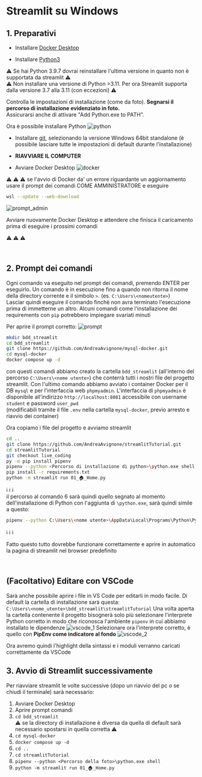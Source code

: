 # Streamlit su Windows

## 1. Preparativi
-  Installare [Docker Desktop](https://www.docker.com/products/docker-desktop/)

- Installare [Python3](https://www.python.org/downloads/)

:warning: Se hai Python 3.9.7 dovrai reinstallare l'ultima versione in quanto non è supportata da streamlit :warning:\
:warning: Non installare una versione di Python >3.11. Per ora Streamlit supporta dalla versione 3.7 alla 3.11 (con eccezioni) :warning:

Controlla le impostazioni di installazione (come da foto).
**Segnarsi il percorso di installazione evidenziato in foto.**\
Assicurarsi anche di attivare "Add Python.exe to PATH".

Ora è possibile installare Python
![python](images/installazione/python.jpg)

- Installare [git](https://git-scm.com/download/win), selezionando la versione Windows 64bit standalone (è possibile lasciare tutte le impostazioni di default durante l'installazione)

- **RIAVVIARE IL COMPUTER**

- Avviare Docker Desktop
![docker](images/installazione/docker.jpg)

:warning: :warning: :warning:
se l'avvio di Docker da' un errore riguardante un aggiornamento usare il prompt dei comandi COME AMMINISTRATORE e eseguire
``` bash
wsl --update --web-download
```
![prompt_admin](images/installazione/prompt_amministratore.jpg)

Avviare nuovamente Docker Desktop e attendere che finisca il caricamento prima di eseguire i prossimi comandi

:warning: :warning: :warning:

<br>

## 2. Prompt dei comandi
Ogni comando va eseguito nel prompt dei comandi, premendo ENTER per eseguirlo. Un comando è in esecuzione fino a quando non ritorna il nome della directory corrente e il simbolo `>`. (es. `C:\Users\<nomeutente>`)\
Lasciar quindi eseguire il comando finchè non avra terminato l'esecuzione prima di immetterne un altro. Alcuni comandi come l'installazione dei requirements con `pip` potrebbero impiegare svariati minuti

Per aprire il prompt corretto:
![prompt](images/installazione/prompt.jpg)
``` bash
mkdir bdd_streamlit
cd bdd_streamlit
git clone https://github.com/AndreaAvignone/mysql-docker.git
cd mysql-docker
docker compose up -d
```

con questi comandi abbiamo creato la cartella `bdd_streamlit` (all'interno del percorso `C:\Users\<nome utente>`) che conterrà tutti i nostri file del progetto streamlit. Con l'ultimo comando abbiamo avviato i container Docker per il DB `mysql` e per l'interfaccia web `phpmyadmin`. L'interfaccia di `phpmyadmin` è disponibile all'indirizzo `http://localhost:8081` accessibile con username `student` e password `user_pwd`\
(modificabili tramite il file `.env` nella cartella `mysql-docker`, previo arresto e riavvio dei container)

Ora copiamo i file del progetto e avviamo streamlit<br>
``` bash
cd ..  
git clone https://github.com/AndreaAvignone/streamlitTutorial.git  
cd streamlitTutorial  
git checkout live_coding  
py -m pip install pipenv  
pipenv --python <Percorso di installazione di python>\python.exe shell  
pip install -r requirements.txt  
python -m streamlit run 01_🏠_Home.py
```
:information_source: :information_source: :information_source: \
il percorso al comando 6 sarà quindi quello segnato al momento dell'installazione di Python con l'aggiunta di `\python.exe`, sarà quindi simile a questo:
``` bash
pipenv --python C:\Users\<nome utente>\AppData\Local\Programs\Python\Python311\python.exe shell
```
:information_source: :information_source: :information_source:

Fatto questo tutto dovrebbe funzionare correttamente e aprire in automatico la pagina di streamlit nel browser predefinito

<br>

## (Facoltativo) Editare con VSCode
Sarà anche possibile aprire i file in VS Code per editarli in modo facile.
Di default la cartella di installazione sarà questa:  
`C:\Users\<nome_utente>\bdd_streamlit\streamlitTutorial`
Una volta aperta la cartella contenente il progetto bisognerà solo più selezionare l'interprete Python corretto in modo che riconosca l'ambiente `pipenv` in cui abbiamo installato le dipendenze
![vscode_1](images/installazione/vscode_1.jpg)
Selezionare ora l'interprete corretto, è quello con **PipEnv come indicatore al fondo**
![vscode_2](images/installazione/vscode_2.jpg)

Ora avremo quindi l'highlight della sintassi e i moduli verranno caricati correttamente da VSCode
<br>

## 3. Avvio di Streamlit successivamente
Per riavviare streamlit le volte successive (dopo un riavvio del pc o se chiudi il terminale) sarà necessario:

1. Avviare Docker Desktop
2. Aprire prompt comandi
3. `cd bdd_streamlit`\
:warning: se la directory di installazione è diversa da quella di default sarà necessario spostarsi in quella corretta :warning:
4. `cd mysql-docker`
5. `docker compose up -d`
6. `cd ..`
7. `cd streamlitTutorial`
8. `pipenv --python <Percorso della foto>\python.exe shell`
9. `python -m streamlit run 01_🏠_Home.py`